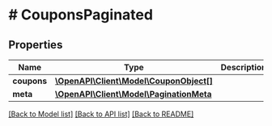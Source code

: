 # # CouponsPaginated

## Properties

Name | Type | Description | Notes
------------ | ------------- | ------------- | -------------
**coupons** | [**\OpenAPI\Client\Model\CouponObject[]**](CouponObject.md) |  |
**meta** | [**\OpenAPI\Client\Model\PaginationMeta**](PaginationMeta.md) |  |

[[Back to Model list]](../../README.md#models) [[Back to API list]](../../README.md#endpoints) [[Back to README]](../../README.md)
